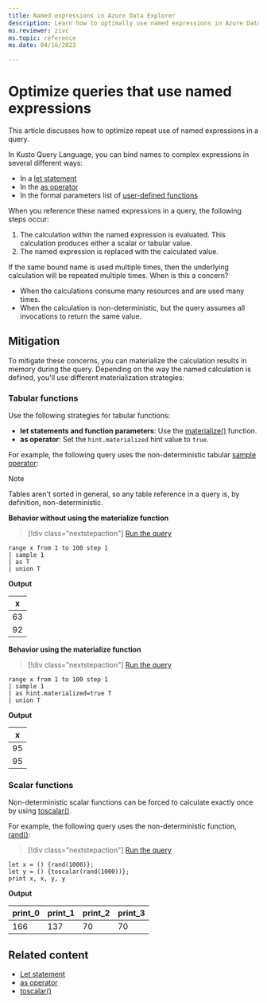 ```yaml
---
title: Named expressions in Azure Data Explorer
description: Learn how to optimally use named expressions in Azure Data Explorer.
ms.reviewer: zivc
ms.topic: reference
ms.date: 04/16/2023

---
```

# Optimize queries that use named expressions

This article discusses how to optimize repeat use of named expressions in a query.

In Kusto Query Language, you can bind names to complex expressions in several different ways:

* In a [let statement](let-statement.md)
* In the [as operator](as-operator.md)
* In the formal parameters list of [user-defined functions](functions/user-defined-functions.md)

When you reference these named expressions in a query, the following steps occur:

1. The calculation within the named expression is evaluated. This calculation produces either a scalar or tabular value.
1. The named expression is replaced with the calculated value.

If the same bound name is used multiple times, then the underlying calculation will be repeated multiple times. When is this a concern?

* When the calculations consume many resources and are used many times.
* When the calculation is non-deterministic, but the query assumes all invocations to return the same value.

## Mitigation

To mitigate these concerns, you can materialize the calculation results in memory during the query. Depending on the way the named calculation is defined, you'll use different materialization strategies:

### Tabular functions

Use the following strategies for tabular functions:

* **let statements and function parameters**: Use the [materialize()](materialize-function.md) function.
* **as operator**: Set the `hint.materialized` hint value to `true`.

For example, the following query uses the non-deterministic tabular [sample operator](sampleoperator.md):

> [!NOTE]
> Tables aren't sorted in general, so any table reference in a query is, by definition, non-deterministic.

**Behavior without using the materialize function**

> [!div class="nextstepaction"]
> <a href="https://dataexplorer.azure.com/clusters/help/databases/Samples?query=H4sIAAAAAAAAAytKzEtPVahQSCvKz1UwVCjJVzA0MFAoLkktUDDk5apRKE7MLchJhbATixVCQHRpXmZ+nkIIAOuM1MA7AAAA" target="_blank">Run the query</a>

```kusto
range x from 1 to 100 step 1
| sample 1
| as T
| union T
```

**Output**

|x|
|---|
|63|
|92|

**Behavior using the materialize function**

> [!div class="nextstepaction"]
> <a href="https://dataexplorer.azure.com/clusters/help/databases/Samples?query=H4sIAAAAAAAAAytKzEtPVahQSCvKz1UwVCjJVzA0MFAoLkktUDDk5apRKE7MLchJhbATixUyMvNK9HITS1KLMhNzMqtSU2xLikpTFUJA0qV5mfl5CiEAbnko81IAAAA=" target="_blank">Run the query</a>

```kusto
range x from 1 to 100 step 1
| sample 1
| as hint.materialized=true T
| union T
```

**Output**

|x|
|---|
|95|
|95|

### Scalar functions

Non-deterministic scalar functions can be forced to calculate exactly once by using [toscalar()](toscalarfunction.md).

For example, the following query uses the non-deterministic function, [rand()](rand-function.md):

> [!div class="nextstepaction"]
> <a href="https://dataexplorer.azure.com/clusters/help/databases/Samples?query=H4sIAAAAAAAAA8tJLVGoULBV0NBUqC5KzEvRMDQwMNCsteblygHKVEJlSvKLkxNzEos0EErAagqKMvOA+nVAqBKIAFmz1YBOAAAA" target="_blank">Run the query</a>

```kusto
let x = () {rand(1000)};
let y = () {toscalar(rand(1000))};
print x, x, y, y
```

**Output**

|print_0|print_1|print_2|print_3|
|---|---|---|---|
|166 |137 |70 |70|

## Related content

* [Let statement](let-statement.md)
* [as operator](as-operator.md)
* [toscalar()](toscalarfunction.md)
